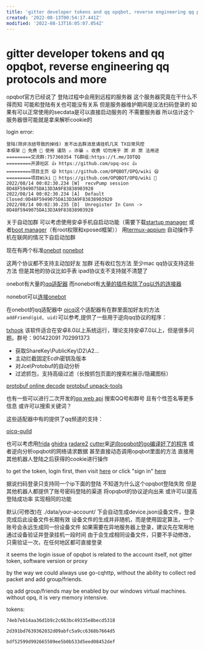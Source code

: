 ```yaml
---
title: 'gitter developer tokens and qq opqbot, reverse engineering qq protocols and more'
created: '2022-08-13T00:54:17.441Z'
modified: '2022-08-13T16:05:07.054Z'
---
```


# gitter developer tokens and qq opqbot, reverse engineering qq protocols and more

opqbot官方已经说了 登陆过程中会用到远程的服务器 这个服务器究竟在干什么不得而知 可能和登陆有关也可能没有关系 但是服务器维护期间是没法扫码登录的 如果有可以正常使用的secdata是可以直接启动服务的 不需要服务器 所以估计这个服务器很可能就是拿来解析cookie的

login error:
```
登陆(除非冻结导致的掉线) 发不出去群消息请挂机几天 TX日常风控   
本框架 🎈 免费 🎈 使用 谨防 ⚠️ 诈骗 ⚠️ 收费 切勿用于 🈲️ 非 🈲️ 法用途
=========交流群:757360354 TG群组:https://t.me/IOTQQ      
=========开源社区 👍 https://github.com/opq-osc 👍       
=========项目主页 😄 https://github.com/OPQBOT/OPQ/wiki 😄
=========项目Wiki 📒 https://github.com/OPQBOT/OPQ/wiki 📒
2022/08/14 00:02:30.234 [W]  recvPump session 0D48F5949075DA13D3A9F83838903920
2022/08/14 00:02:30.234 [A]  Default Closed:0D48F5949075DA13D3A9F83838903920
2022/08/14 00:02:30.235 [D]  Unregister In Conn -> 0D48F5949075DA13D3A9F83838903920
```

关于自动加群 可以考虑使用安卓手机自启动功能（需要下载[startup manager](https://play.google.com/store/apps/details?id=imoblife.startupmanager) 或者[boot manager](https://play.google.com/store/apps/details?id=de.defim.apk.bootmanager&showAllReviews=true)（有root权限和xposed框架）） 用[termux-appium](https://www.npmjs.com/package/termux-appium) 自动操作手机在联网的情况下自启动加群

现在有两个标准[onebot](https://onebot.dev/) [nonebot](https://nb2.baka.icu/)

这两个协议都不支持主动加好友 加群 还有收红包方法 至少mac qq协议支持这些方法 但是其他的协议比如手表 ipad协议支不支持就不清楚了

onebot有大量的[qq适配器](https://onebot.dev/ecosystem.html#onebot-12) 而nonebot有[大量的插件和除了qq以外的连接器](https://nb2.baka.icu/store)

nonebot可以[连接onebot](https://onebot.adapters.nonebot.dev/docs/guide/installation)

在onebot的qq适配器中 [oicq](https://github.com/takayama-lily/oicq)这个适配器有在群里面加好友的方法`addFriend(gid, uid)`可以参考,提供了一些用于逆向qq协议的程序：

[txhook](https://github.com/fuqiuluo/TXHook) 该软件适合在安卓8.0以上系统运行，理论支持安卓7.0以上，但是很多问题。群号：901422091 702991373
- 获取ShareKey\PublicKey\D2\A2...
- 主动拦截固定Ecdh密钥及版本
- 对Jce\Protobuf的自动分析
- 过滤抓包，支持高级过滤（长按抓包页面的搜索栏展示/隐藏图标）

[protobuf online decode](https://protobuf-decoder.netlify.app)
[protobuf unpack-tools](https://github.com/takayama-lily/unpack-tools)

也有一些可以进行二次开发的[qq web api](https://github.com/takayama-lily/oicq/blob/main/web-api.md) 搜索QQ号和群号 且有个性签名等更多信息 或许可以搜索关键词？

这些适配器中有的提供了qq频道的支持：

[oicq-guild](https://github.com/takayama-lily/oicq-guild)

也可以考虑用[frida](https://frida.re/) [ghidra](https://github.com/NationalSecurityAgency/ghidra) [radare2](https://rada.re/n/radare2.html) [cutter](https://cutter.re/)来[逆向opqbot的go编译好了的程序](https://cn.bing.com/search?q=reverse+go+binary&form=CHRDEF&sp=-1&pq=reverse+go+binary&sc=0-17&qs=n&sk=&cvid=3A1FCCCF9C2F495DB516CB656D281DCA&ghsh=0&ghacc=0&ghpl=) 或者逆向分析opqbot的网络请求数据 甚至直接动态调用opqbot里面的方法 直接用其他机器人登陆之后获得的cookie进行操作

to get the token, login first, then visit [here](https://developer.gitter.im/apps) or click "sign in" [here](https://developer.gitter.im/)

据说扫码登录只支持同一个ip下面的登陆 不知道为什么这个opqbot登陆失败 但是其他机器人都提供了账号密码登陆的渠道 将opqbot的协议逆向出来 或许可以提高登陆成功率 实现相同的功能

默认(可修改)在 ./data/your-account/ 下会自动生成device.json设备文件，登录完成后此设备文件长期有效
设备文件的生成并非随机，而是使用固定算法，一个账号会永远生成同一份设备文件
如果需要在异地服务器上登录，建议先在常用地通过设备验证并登录挂机一段时间
由于会生成相同设备文件，只要不手动修改，只需验证一次，在任何地区都可直接登录


it seems the login issue of opqbot is related to the account itself, not gitter token, software version or proxy

by the way we could always use go-cqhttp, without the ability to collect red packet and add group/friends.

qq add group/friends may be enabled by our windows virtual machines. without opq, it is very memory intensive.

tokens:
```
74eb7eb14aa36d1b9c2c663bc49335e8becd5318
```
```
2d391bd7639362032d09abfc5a9cc6368b7664d5
```
```
bdf52599d992665509ee5b0b533d5eed08452def
```
